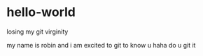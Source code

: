 # hello-world
losing my git virginity

my name is robin and i am excited to git to know u
haha do u git it
